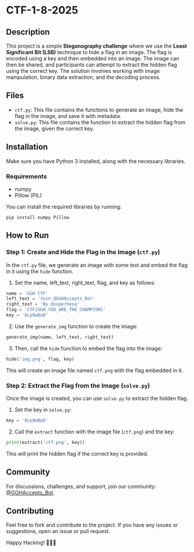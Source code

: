 # CTF-1-8-2025

## Description

This project is a simple **Steganography challenge** where we use the **Least Significant Bit (LSB)** technique to hide a flag in an image. The flag is encoded using a key and then embedded into an image. The image can then be shared, and participants can attempt to extract the hidden flag using the correct key. The solution involves working with image manipulation, binary data extraction, and the decoding process.

## Files

- `ctf.py`: This file contains the functions to generate an image, hide the flag in the image, and save it with metadata.
- `solve.py`: This file contains the function to extract the hidden flag from the image, given the correct key.

## Installation

Make sure you have Python 3 installed, along with the necessary libraries.

### Requirements

- numpy
- Pillow (PIL)

You can install the required libraries by running:

```
pip install numpy Pillow
```

## How to Run

### Step 1: Create and Hide the Flag in the Image (`ctf.py`)

In the `ctf.py` file, we generate an image with some text and embed the flag in it using the `hide` function.

1. Set the name, left_text, right_text, flag, and key as follows:

```python
name = 'GGH CTF'
left_text = 'Join @GGHAccepts_Bot'
right_text = 'By @superhexa'
flag = 'CTF{GGH_YOU_ARE_THE_CHAMPION}'
key = '8cp9wNaD'
```

2. Use the `generate_img` function to create the image:

```python
generate_img(name, left_text, right_text)
```

3. Then, call the `hide` function to embed the flag into the image:

```python
hide('img.png', flag, key)
```

This will create an image file named `ctf.png` with the flag embedded in it.

### Step 2: Extract the Flag from the Image (`solve.py`)

Once the image is created, you can use `solve.py` to extract the hidden flag.

1. Set the key in `solve.py`:

```python
key = '8cp9wNaD'
```

2. Call the `extract` function with the image file (`ctf.png`) and the key:

```python
print(extract('ctf.png', key))
```

This will print the hidden flag if the correct key is provided.

## Community

For discussions, challenges, and support, join our community: [@GGHAccepts_Bot](https://t.me/GGHAccepts_Bot).

## Contributing

Feel free to fork and contribute to the project. If you have any issues or suggestions, open an issue or pull request.

Happy Hacking! 👨‍💻👾
